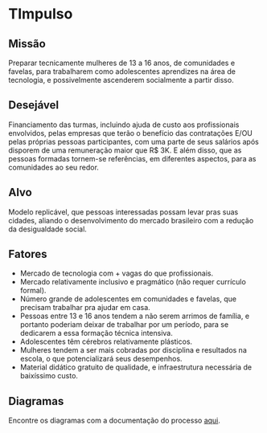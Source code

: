 # TImpulso

## Missão

Preparar tecnicamente mulheres de 13 a 16 anos, de comunidades e favelas, para trabalharem como adolescentes aprendizes na área de tecnologia, e possivelmente ascenderem socialmente a partir disso.

## Desejável

Financiamento das turmas, incluindo ajuda de custo aos profissionais envolvidos, pelas empresas que terão o benefício das contratações E/OU pelas próprias pessoas participantes, com uma parte de seus salários após disporem de uma remuneração maior que R$ 3K. E além disso, que as pessoas formadas tornem-se referências, em diferentes aspectos, para as comunidades ao seu redor.

## Alvo

 Modelo replicável, que pessoas interessadas possam levar pras suas cidades, aliando o desenvolvimento do mercado brasileiro com a redução da desigualdade social.

## Fatores

- Mercado de tecnologia com + vagas do que profissionais.
- Mercado relativamente inclusivo e pragmático (não requer currículo formal).
- Número grande de adolescentes em comunidades e favelas, que precisam trabalhar pra ajudar em casa.
- Pessoas entre 13 e 16 anos tendem a não serem arrimos de família, e portanto poderiam deixar de trabalhar por um período, para se dedicarem a essa formação técnica intensiva.
- Adolescentes têm cérebros relativamente  plásticos.
- Mulheres tendem a ser mais cobradas por disciplina e resultados na escola, o que potencializará seus desempenhos.
- Material didático gratuito de qualidade, e infraestrutura necessária de baixíssimo custo.

## Diagramas

 Encontre os diagramas com a documentação do processo [aqui](docs/mermaid-diagrams/png).

